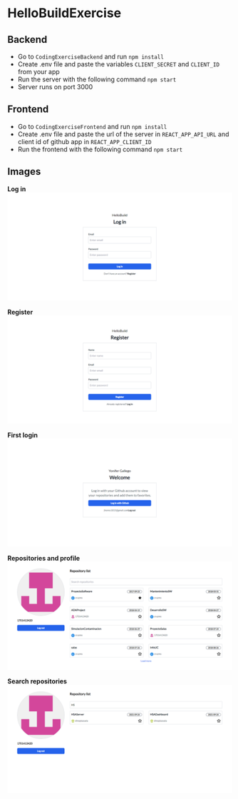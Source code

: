 # HelloBuildExercise
## Backend
- Go to `CodingExerciseBackend` and run `npm install`
- Create .env file and paste the variables `CLIENT_SECRET` and `CLIENT_ID` from your app
- Run the server with the following command `npm start`
- Server runs on port 3000 

## Frontend
- Go to `CodingExerciseFrontend` and run `npm install`
- Create .env file and paste the url of the server in `REACT_APP_API_URL` and client id of github app in `REACT_APP_CLIENT_ID`
- Run the frontend with the following command `npm start`

## Images
**Log in**
<img src="https://raw.githubusercontent.com/1701413420/HelloBuildExercise/main/DemoImages/1.png" />

**Register**
<img src="https://raw.githubusercontent.com/1701413420/HelloBuildExercise/main/DemoImages/4.png" />

**First login**
<img src="https://raw.githubusercontent.com/1701413420/HelloBuildExercise/main/DemoImages/3.png" />

**Repositories and profile**
<img src="https://raw.githubusercontent.com/1701413420/HelloBuildExercise/main/DemoImages/2.png" />

**Search repositories**
<img src="https://raw.githubusercontent.com/1701413420/HelloBuildExercise/main/DemoImages/5.png" />
